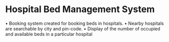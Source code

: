 # Hospital Bed Management System
• Booking system created for booking beds in hospitals.
• Nearby hospitals are searchable by city and pin-code.
• Display of the number of occupied and available beds in a particular hospital
